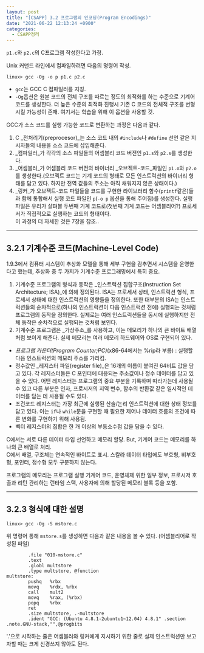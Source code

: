 ```yaml
---
layout: post
title: "[CSAPP] 3.2 프로그램의 인코딩(Program Encodings)"
date: "2021-06-22 12:13:24 +0900"
categories:
  - CSAPP정리
---
```

`p1.c`와 `p2.c`의 C프로그램 작성한다고
 가정.
 


Unix 커맨드 라인에서 컴파일하려면 다음의 명령어 작성.



```False
linux> gcc -Og -o p p1.c p2.c
```

- `gcc`는 GCC C 컴파일러를 지칭.
- `-Og`옵션은 원본 코드의 전체 구조를 따르는
 정도의 최적화를 하는 수준으로 기계어 코드를 생성한다. 더
 높은 수준의 최적화 진행시 기존 C 코드의 전체적 구조를
 변형시킬 가능성이 존재. 여기서는 학습을 위해 이 옵션을
 사용할 것.



 GCC가 소스 코드를 실행 가능한 코드로 변환하는 과정은 다음과
 같다.
 


1. C \_전처리기(preprocesor)\_는 소스 코드 내의
 `#include`나 `#define` 선언 같은
 지시자들의 내용을 소스 코드에 삽입해준다.
2. \_컴파일러\_가 각각의 소스 파일들의 어셈블리 코드 버전인
 `p1.s`와 `p2.s`를 생성한다.
3. \_어셈블러\_가 어셈블리 코드 버전의 바이너리
 \_오브젝트\-코드\_파일인 `p1.o`와
 `p2.o`를 생성한다.(오브젝트 코드는 기계 코드의
 형태로 모든 인스트럭션의 바이너리 형태를 담고 있다. 하지만
 전역 값들의 주소는 아직 채워지지 않은 상태이다.)
4. \_링커\_가 오브젝트\-코드 파일들을 코드를 구현한 라이브러리
 함수(`printf`같은)들과 함께 통합해서 실행 코드
 파일인 `p`(`-o p` 옵션을 통해
 주어짐)를 생성한다. 실행 파일은 우리가 살펴볼 두번째 기계
 코드로(첫번째 기계 코드는 어셈블리어?) 프로세서가
 직접적으로 실행하는 코드의 형태이다.  
이 과정의 더
 자세한 것은 7장을 참조..




---


## 3\.2\.1 기계수준 코드(Machine\-Level Code)



 1\.9\.3에서 컴퓨터 시스템이 추상화 모델을 통해 세부 구현을
 감추면서 시스템을 운영한다고 했는데, 추상화 중 두 가지가
 기계수준 프로그래밍에서 특히 중요.
 


1. 기계수준 프로그램의 형식과 동작은 \_인스트럭션
 집합구조(Instruction Set Architecture; ISA)\_에 의해
 정의된다. ISA는 프로세서 상태, 인스트럭션 형식, 프로세서
 상태에 대한 인스트럭션의 영향들을 정의한다. 또한 대부분의
 ISA는 인스트럭션들의 순차적으로(하나의 인스트럭션이 다음
 인스트럭션 전에) 실행되는 것처럼 프로그램의 동작을
 정의한다. 실제로는 여러 인스트럭션들을 동시에 실행하지만
 전체 동작은 순차적으로 실행되는 것처럼 보인다.
2. 기계수준 프로그램은 \_가상주소\_를 사용하고, 이는 메모리가
 하나의 큰 바이트 배열처럼 보이게 해준다. 실제 메모리는
 여러 메모리 하드웨어와 OS로 구현되어 있다.


- *프로그램 카운터(Program Counter;PC)*(x86\-64에서는
 %rip라 부름) : 실행할 다음 인스트럭션의 메모리 주소를
 가리킴.
- 정수값인 \_레지스터 파일(register file)\_은 16개의 이름이
 붙여진 64비트 값을 담고 있다. 각 레지스터들은 C 포인터에
 대응되는 주소값이나 정수 데이터를 담고 있을 수 있다. 어떤
 레지스터는 프로그램의 중요 부분을 기록하며 따라가는데
 사용될 수 있고 다른 부분은 인자, 프로시저의 지역 변수,
 함수의 반환값 같은 일시적인 데이터를 담는 데 사용될 수도
 있다.
- 조건코드 레지스터는 가장 최근에 실행된 산술/논리
 인스트럭션에 대한 상태 정보를 담고 있다. 이는
 `if`나 `while`문을 구현할 때 필요한
 제어나 데이터 흐름의 조건에 따른 변화를 구현하기 위해
 사용됨.
- 벡터 레지스터의 집합은 한 개 이상의 부동소수점 값을 담을
 수 있다.



 C에서는 서로 다른 데이터 타입 선언하고 메모리 할당. But,
 기계어 코드는 메모리를 하나의 큰 배열로 처리.  
C에서
 배열, 구조체는 연속적인 바이트로 표시. 스칼라 데이터
 타입에도 부호형, 비부호형, 포인터, 정수형 모두 구분하지
 않는다.
 



 프로그램의 메모리는 프로그램 실행 기계어 코드, 운영체제 위한
 일부 정보, 프로시저 호출과 리턴 관리하는 런타임 스택,
 사용자에 의해 할당된 메모리 블록 등을 포함.
 




---


## 3\.2\.3 형식에 대한 설명



```False
linux> gcc -Og -S mstore.c
```


 위 명령어 통해 `mstore.s`를 생성하면 다음과 같은
 내용을 볼 수 있다. (어셈블리어로 작성된 파일)
 



```False
        .file "010-mstore.c"
        .text
        .globl multstore
        .type multstore, @function
multstore:
        pushq   %rbx
        movq    %rdx, %rbx
        call    mult2
        movq    %rax, (%rbx)
        popq    %rbx
        ret
        .size multstore, .-multstore
        .ident "GCC: (Ubuntu 4.8.1-2ubuntu1~12.04) 4.8.1" .section .note.GNU-stack,"",@progbits
```


 '.'으로 시작하는 줄은 어셈블러와 링커에게 지시하기
 위한 줄로 실제 인스트럭션만 보고자할 때는 크게 신경쓰지
 않아도 된다.

